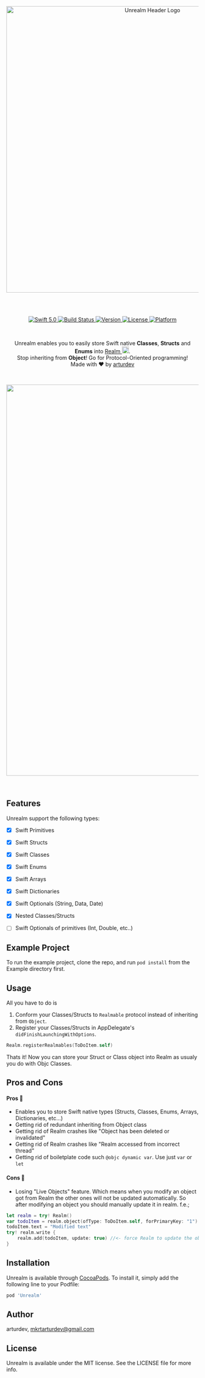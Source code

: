 <p align="center">
   <img width="750" src="https://raw.githubusercontent.com/arturdev/Unrealm/assets/unrealm.png" alt="Unrealm Header Logo">
</p>
                                                                                                                               <br><br>

<p align="center">
  <a href="https://developer.apple.com/swift/">
      <img src="https://img.shields.io/badge/Swift-5.0-orange.svg?style=flat" alt="Swift 5.0">
  </a>
  <a href="https://travis-ci.com/arturdev/Unrealm">
      <img src="https://travis-ci.com/arturdev/Unrealm.svg?branch=master" alt="Build Status">
  </a>
  <a href="https://cocoapods.org/pods/Unrealm">
      <img src="https://img.shields.io/cocoapods/v/Unrealm.svg?style=flat" alt="Version">
  </a>
  <a href="https://cocoapods.org/pods/Unrealm">
      <img src="https://img.shields.io/cocoapods/l/Unrealm.svg?style=flat" alt="License">
  </a>
  <a href="https://cocoapods.org/pods/Unrealm">
      <img src="https://img.shields.io/cocoapods/p/Unrealm.svg?style=flat" alt="Platform">
  </a>

</p>
  
<br/>

<p align="center">
  Unrealm enables you to easily store Swift native <b>Classes</b>, <b>Structs</b> and <b>Enums</b> into <a href="https://github.com/realm/realm-cocoa">Realm <img width="18" src = "https://raw.githubusercontent.com/arturdev/Unrealm/assets/realmLogoSmall.png"></a>.<br/>Stop inheriting from <b>Object</b>! Go for Protocol-Oriented programming!<br>
Made with ❤️ by <a href="https://github.com/arturdev">arturdev</a>
</p>
<br>

<p align="center">
<img width="1024" src="https://raw.githubusercontent.com/arturdev/Unrealm/assets/preview.png">
</p>
<br>

## Features
Unrealm support the following types:

- [x] Swift Primitives
- [x] Swift Structs
- [x] Swift Classes
- [x] Swift Enums
- [x] Swift Arrays
- [x] Swift Dictionaries
- [x] Swift Optionals (String, Data, Date)
- [x] Nested Classes/Structs
- [ ] Swift Optionals of primitives (Int, Double, etc..)


## Example Project
To run the example project, clone the repo, and run `pod install` from the Example directory first.

## Usage
All you have to do is 
1. Conform your Classes/Structs to `Realmable` protocol instead of inheriting from `Object`.
2. Register your Classes/Structs in AppDelegate's `didFinishLaunchingWithOptions`.
```Swift
Realm.registerRealmables(ToDoItem.self)
```
Thats it! Now you can store your Struct or Class object into Realm as usualy you do with Objc Classes.

## Pros and Cons 

#### Pros 🎉
- Enables you to store Swift native types (Structs, Classes, Enums, Arrays, Dictionaries, etc...)
- Getting rid of redundant inheriting from Object class
- Getting rid of Realm crashes like "Object has been deleted or invalidated"
- Getting rid of Realm crashes like "Realm accessed from incorrect thread"
- Getting rid of boiletplate code such `@objc dynamic var`. Use just `var` or `let`

#### Cons 🍟
- Losing "Live Objects" feature. Which means when you modify an object got from Realm the other ones will not be updated automatically. So after modifying an object you should manually update it in realm.
f.e.;
```Swift
let realm = try! Realm()
var todoItem = realm.object(ofType: ToDoItem.self, forPrimaryKey: "1")
todoItem.text = "Modified text"
try! realm.write {
    realm.add(todoItem, update: true) //<- force Realm to update the object
}
```



## Installation

Unrealm is available through [CocoaPods](https://cocoapods.org). To install
it, simply add the following line to your Podfile:

```ruby
pod 'Unrealm'
```

## Author

arturdev, mkrtarturdev@gmail.com

## License

Unrealm is available under the MIT license. See the LICENSE file for more info.
